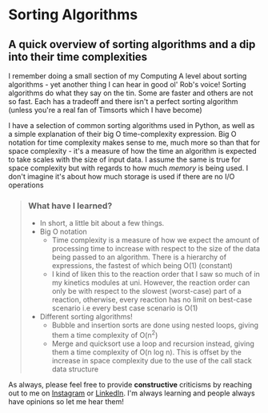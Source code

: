 # Sorting Algorithms

## A quick overview of sorting algorithms and a dip into their time complexities

I remember doing a small section of my Computing A level about sorting algorithms - yet another thing I can hear in good ol' Rob's voice! Sorting algorithms do what they say on the tin. Some are faster and others are not so fast. Each has a tradeoff and there isn't a perfect sorting algorithm (unless you're a real fan of Timsorts which I have become)

I have a selection of common sorting algorithms used in Python, as well as a simple explanation of their big O time-complexity expression. Big O notation for time complexity makes sense to me, much more so than that for space complexity - it's a measure of how the time an algorithm is expected to take scales with the size of input data. I assume the same is true for space complexity but with regards to how much *memory* is being used. I don't imagine it's about how much storage is used if there are no I/O operations

>### What have I learned?
>
>- In short, a little bit about a few things.
>- Big O notation
>   - Time complexity is a measure of how we expect the amount of processing time to increase with respect to the size of the data being passed to an algorithm. There is a hierarchy of expressions, the fastest of which being O(1) (constant)
>   - I kind of liken this to the reaction order that I saw so much of in my kinetics modules at uni. However, the reaction order can only be with respect to the slowest (worst-case) part of a reaction, otherwise, every reaction has no limit on best-case scenario i.e every best case scenario is O(1)
>- Different sorting algorithms!
>   - Bubble and insertion sorts are done using nested loops, giving them a time complexity of O(n<sup>2</sup>)
>   - Merge and quicksort use a loop and recursion instead, giving them a time complexity of O(n log n). This is offset by the increase in space complexity due to the use of the call stack data structure

As always, please feel free to provide **constructive** criticisms by reaching out to me on [Instagram](https://www.instagram.com/will_spencer171) or [LinkedIn](https://www.linkedin.com/in/willspencer171). I'm always learning and people always have opinions so let me hear them!
